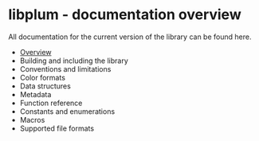 # libplum - documentation overview

All documentation for the current version of the library can be found here.

- [Overview](overview.md)
- Building and including the library
- Conventions and limitations
- Color formats
- Data structures
- Metadata
- Function reference
- Constants and enumerations
- Macros
- Supported file formats
